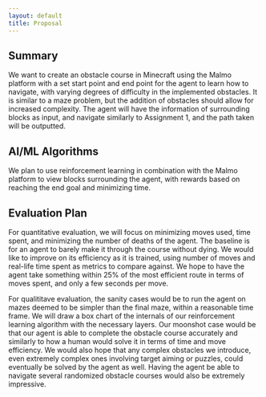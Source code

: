 ```yaml
---
layout: default
title: Proposal
---
```


## Summary
We want to create an obstacle course in Minecraft using the Malmo platform with a set start point and end point for the agent to learn how to navigate, with varying degrees of difficulty in the implemented obstacles. It is similar to a maze problem, but the addition of obstacles should allow for increased complexity. The agent will have the information of surrounding blocks as input, and navigate similarly to Assignment 1, and the path taken will be outputted. 

## AI/ML Algorithms
We plan to use reinforcement learning in combination with the Malmo platform to view blocks surrounding the agent, with rewards based on reaching the end goal and minimizing time.

## Evaluation Plan
For quantitative evaluation, we will focus on minimizing moves used, time spent, and minimizing the number of deaths of the agent. The baseline is for an agent to barely make it through the course without dying. We would like to improve on its efficiency as it is trained, using number of moves and real-life time spent as metrics to compare against. We hope to have the agent take something within 25% of the most efficient route in terms of moves spent, and only a few seconds per move.

For qualititave evaluation, the sanity cases would be to run the agent on mazes deemed to be simpler than the final maze, within a reasonable time frame. We will draw a box chart of the internals of our reinforcement learning algorithm with the necessary layers. Our moonshot case would be that our agent is able to complete the obstacle course accurately and similarly to how a human would solve it in terms of time and move efficiency. We would also hope that any complex obstacles we introduce, even extremely complex ones involving target aiming or puzzles, could eventually be solved by the agent as well. Having the agent be able to navigate several randomized obstacle courses would also be extremely impressive.

